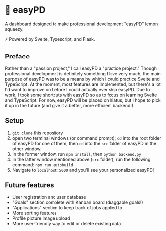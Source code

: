 # 🍋 easyPD

A dashboard designed to make professional development "easyPD" lemon squeezy. 

⚡ Powered by Svelte, Typescript, and Flask.

## Preface
Rather than a "passion project," I call easyPD a "practice project." Though professional development is definitely something I love very much, the main purpose of easyPD was to be a means by which I could practice Svelte and TypeScript. At the moment, most features are implemented, but there's a lot I'd want to improve on before I could actually ever ship easyPD. Due to work, I took some shortcuts with easyPD so as to focus on learning Svelte and TypeScript. For now, easyPD will be placed on hiatus, but I hope to pick it up in the future (and give it a better, more efficient backend!). 

## Setup
1. `git clone` this repository
3. open two terminal windows (or command prompt); `cd` into the root folder of easyPD for one of them, then `cd` into the `src` folder of easyPD in the other window.
4. In the former window, run `npm install`, then `python backend.py`
5. In the latter window mentioned above (`src` folder), run the following command: `npm run autobuild`
6. Navigate to `localhost:5000` and you'll see your personalized easyPD!

## Future features
- User registration and user database
- "Goals" section complete with Kanban board (draggable goals!)
- "Applications" section to keep track of jobs applied to
- More sorting features
- Profile picture image upload
- More user-friendly way to edit or delete existing data
